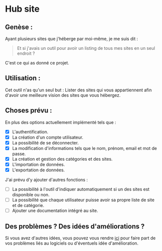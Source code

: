# Hub site

## Genèse :

Ayant plusieurs sites que j'héberge par moi-même, je me suis dit :

> Et si j'avais un outil pour avoir un listing de tous mes sites en un seul endroit ?

C'est ce qui as donné ce projet.

## Utilisation :

Cet outil n'as qu'un seul but : Lister des sites qui vous appartiennent afin d'avoir une meilleure vision des sites que vous hébergez.

## Choses prévu :

En plus des options actuellement implémenté tels que :

- [x] L'authentification.
- [x] La création d'un compte utilisateur.
- [x] La possibilité de se déconnecter.
- [x] La modification d'informations tels que le nom, prénom, email et mot de passe.
- [x] La création et gestion des catégories et des sites.
- [x] L'importation de données.
- [x] L'exportation de données.

J'ai prévu d'y ajouter d'autres fonctions :

- [ ] La possibilité à l'outil d'indiquer automatiquement si un des sites est disponible ou non.
- [ ] La possibilité que chaque utilisateur puisse avoir sa propre liste de site et de catégorie.
- [ ] Ajouter une documentation intégré au site.

## Des problèmes ? Des idées d'améliorations ?

Si vous avez d'autres idées, vous pouvez vous rendre [ici](https://github.com/TheGuardianLight/hub-site/issues) pour faire part de vos problèmes liés au logiciels ou d'éventuels idée d'amélioration.